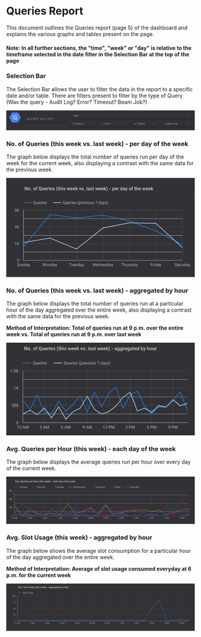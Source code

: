 # Queries Report

This document outlines the Queries report (page 5) of the dashboard and explains the various graphs and tables present on the page.

#### Note: In all further sections, the "time", "week" or "day" is relative to the timeframe selected in the date filter in the Selection Bar at the top of the page

### Selection Bar
The Selection Bar allows the user to filter the data in the report to a specific date and/or table. There are filters present to filter by the type of Query (Was the query - Audit Log? Error? Timeout? Beam Job?)

![Selection Bar](../images/query_jobs/Image1.png)

### No. of Queries (this week vs. last week) - per day of the week
The graph below displays the total number of queries run per day of the week for the current week, also displaying a contrast with the same data for the previous week. 

![No. of Queries (this week vs. last week) - per day of the week](../images/query_jobs/Image2.png)

### No. of Queries (this week vs. last week) - aggregated by hour
The graph below displays the total number of queries run at a particular hour of the day aggregated over the entire week, also displaying a contrast with the same data for the previous week.

**Method of Interpretation: Total of queries run at 9 p.m. over the entire week vs. Total of queries run at 9 p.m. over last week**

![No. of Queries (this week vs. last week) - aggregated by hour](../images/query_jobs/Image3.png)

### Avg. Queries per Hour (this week) - each day of the week
The graph below displays the average queries run per hour over every day of the current week.

![Avg. Queries per Hour (this week) - each day of the week](../images/query_jobs/Image4.png)

### Avg. Slot Usage (this week) - aggregated by hour
The graph below shows the average slot consumption for a particular hour of the day aggregated over the entire week.

**Method of Interpretation: Average of slot usage consumed everyday at 6 p.m. for the current week**

![Avg. Slot Usage (this week) - aggregated by hour](../images/query_jobs/Image5.png)



